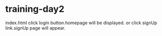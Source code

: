 # training-day2
index.html
click login button.homepage will be displayed.
or
click signUp link.signUp page will appear.


